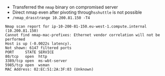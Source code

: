 - Transferred the `nmap` binary on compromised server
- Direct nmap even after pivoting through`sshuttle` is not possible
- `/nmap_drasstrange 10.200.81.150 -T4`

```
Nmap scan report for ip-10-200-81-150.eu-west-1.compute.internal (10.200.81.150)
Cannot find nmap-mac-prefixes: Ethernet vendor correlation will not be performed
Host is up (-0.0022s latency).
Not shown: 6147 filtered ports
PORT     STATE SERVICE
80/tcp   open  http
3389/tcp open  ms-wbt-server
5985/tcp open  wsman
MAC Address: 02:EC:51:2A:3F:03 (Unknown)
```

